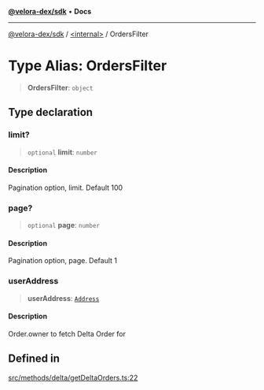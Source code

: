 [**@velora-dex/sdk**](../../README.md) • **Docs**

***

[@velora-dex/sdk](../../globals.md) / [\<internal\>](../README.md) / OrdersFilter

# Type Alias: OrdersFilter

> **OrdersFilter**: `object`

## Type declaration

### limit?

> `optional` **limit**: `number`

#### Description

Pagination option, limit. Default 100

### page?

> `optional` **page**: `number`

#### Description

Pagination option, page. Default 1

### userAddress

> **userAddress**: [`Address`](../../type-aliases/Address.md)

#### Description

Order.owner to fetch Delta Order for

## Defined in

[src/methods/delta/getDeltaOrders.ts:22](https://github.com/paraswap/paraswap-sdk/blob/master/src/methods/delta/getDeltaOrders.ts#L22)
